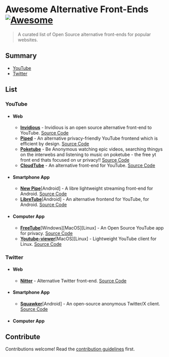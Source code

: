 # Awesome Alternative Front-Ends [![Awesome](https://awesome.re/badge.svg)](https://awesome.re)

> A curated list of Open Source alternative front-ends for popular websites.

## Summary
- [YouTube](#youtube)
- [Twitter](#twitter)

## List

### YouTube

- #### Web

  - [**Invidious**](https://invidious.io/) - Invidious is an open source alternative front-end to YouTube. [Source Code](https://github.com/iv-org/invidious)
  - [**Piped**](https://piped.video) - An alternative privacy-friendly YouTube frontend which is efficient by design. [Source Code](https://github.com/TeamPiped/Piped)
  - [**Poketube**](https://poketube.fun) - Be Anonymous watching epic videos, searching thingys on the interwebs and listening to music on poketube - the free yt front end thats focused on ur privacy!! [Source Code](https://codeberg.org/Ashley/poketube/)
  - [**CloudTube**](https://tube.cadence.moe) - An alternative front-end for YouTube. [Source Code](https://sr.ht/~cadence/tube/)

- #### Smartphone App

  - [**New Pipe**](https://newpipe.net/)[Android] - A libre lightweight streaming front-end for Android. [Source Code](https://github.com/TeamNewPipe/NewPipe)
  - [**LibreTube**](https://libretube.dev/)[Android] - An alternative frontend for YouTube, for Android. [Source Code](https://github.com/libre-tube/LibreTube)

- #### Computer App

  - [**FreeTube**](https://freetubeapp.io/)[Windows][MacOS][Linux] - An Open Source YouTube app for privacy. [Source Code](https://github.com/FreeTubeApp/FreeTube)
  - [**Youtube-viewer**](https://trizenx.blogspot.com/2012/03/gtk-youtube-viewer.html)[MacOS][Linux] - Lightweight YouTube client for Linux. [Source Code](https://github.com/trizen/youtube-viewer)

### Twitter

- #### Web
  - [**Nitter**](https://nitter.net/) - Alternative Twitter front-end. [Source Code](https://github.com/zedeus/nitter)
    
- #### Smartphone App
  - [**Squawker**](https://f-droid.org/packages/org.ca.squawker/)[Android] -  An open-source anonymous Twitter/X client. [Source Code](https://github.com/j-fbriere/squawker)
  
- #### Computer App


## Contribute

Contributions welcome! Read the [contribution guidelines](contributing.md) first.
